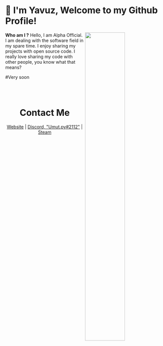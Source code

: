 
#  👋 I'm Yavuz,  Welcome to my Github Profile!


<img width="50%" align="right" src="https://github-readme-stats.vercel.app/api/top-langs/?username=AlphaOfficial0&theme=dark&hide_border=true&layout=compact">

**Who am I ?**
Hello, I am Alpha Official. I am dealing with the software field in my spare time. I enjoy sharing my projects with open source code. I really love sharing my code with other people, you know what that means?

#Very soon 

<br><br>
<h1 align="center"> Contact Me </h1>

<p align="center">
  <a href="https://umutgulmez.github.io/" target="_blank">Website</a>
  |
  <a href="https://discord.com/users/274615370214670336" target="_blank">Discord, "Umut.py#2112"</a>
  |
  <a href="https://steamcommunity.com/id/klyne312/" target="_blank">Steam</a>
</p>
